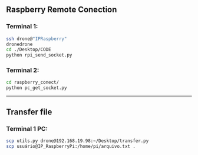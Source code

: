 ## Raspberry Remote Conection
### Terminal 1:
```bash
ssh drone@"IPRaspberry"
dronedrone
cd ./Desktop/CODE
python rpi_send_socket.py
```

### Terminal 2:
```bash
cd raspberry_conect/
python pc_get_socket.py
```
-------------------------------

## Transfer file

### Terminal 1 PC:
```bash
scp utils.py drone@192.168.19.98:~/Desktop/transfer.py
scp usuário@IP_RaspberryPi:/home/pi/arquivo.txt .
```
